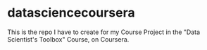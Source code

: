 # datasciencecoursera
This is the repo I have to create for my Course Project in the "Data Scientist's Toolbox" Course, on Coursera.
